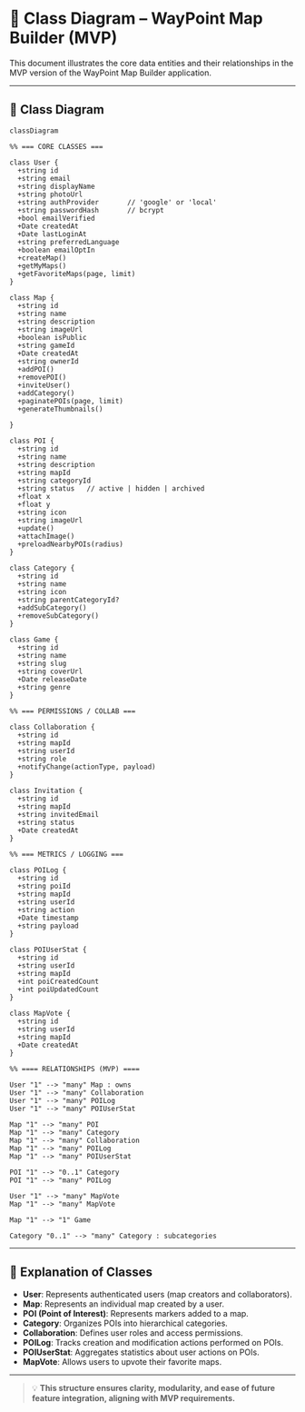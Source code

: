 # 🧩 Class Diagram – WayPoint Map Builder (MVP)

This document illustrates the core data entities and their relationships in the MVP version of the WayPoint Map Builder application.

---

## 🌳 Class Diagram

```mermaid
classDiagram

%% === CORE CLASSES ===

class User {
  +string id
  +string email
  +string displayName
  +string photoUrl
  +string authProvider       // 'google' or 'local'
  +string passwordHash       // bcrypt
  +bool emailVerified
  +Date createdAt
  +Date lastLoginAt
  +string preferredLanguage
  +boolean emailOptIn
  +createMap()
  +getMyMaps()
  +getFavoriteMaps(page, limit)
}

class Map {
  +string id
  +string name
  +string description
  +string imageUrl
  +boolean isPublic
  +string gameId
  +Date createdAt
  +string ownerId
  +addPOI()
  +removePOI()
  +inviteUser()
  +addCategory()
  +paginatePOIs(page, limit)
  +generateThumbnails()
  
}

class POI {
  +string id
  +string name
  +string description
  +string mapId
  +string categoryId
  +string status   // active | hidden | archived
  +float x
  +float y
  +string icon
  +string imageUrl
  +update()
  +attachImage()
  +preloadNearbyPOIs(radius)
}

class Category {
  +string id
  +string name
  +string icon
  +string parentCategoryId?
  +addSubCategory()
  +removeSubCategory()
}

class Game {
  +string id
  +string name
  +string slug
  +string coverUrl
  +Date releaseDate
  +string genre
}

%% === PERMISSIONS / COLLAB ===

class Collaboration {
  +string id
  +string mapId
  +string userId
  +string role
  +notifyChange(actionType, payload)
}

class Invitation {
  +string id
  +string mapId
  +string invitedEmail
  +string status
  +Date createdAt
}

%% === METRICS / LOGGING ===

class POILog {
  +string id
  +string poiId
  +string mapId
  +string userId
  +string action
  +Date timestamp
  +string payload
}

class POIUserStat {
  +string id
  +string userId
  +string mapId
  +int poiCreatedCount
  +int poiUpdatedCount
}

class MapVote {
  +string id
  +string userId
  +string mapId
  +Date createdAt
}

%% ==== RELATIONSHIPS (MVP) ====

User "1" --> "many" Map : owns
User "1" --> "many" Collaboration
User "1" --> "many" POILog
User "1" --> "many" POIUserStat

Map "1" --> "many" POI
Map "1" --> "many" Category
Map "1" --> "many" Collaboration
Map "1" --> "many" POILog
Map "1" --> "many" POIUserStat

POI "1" --> "0..1" Category
POI "1" --> "many" POILog

User "1" --> "many" MapVote
Map "1" --> "many" MapVote

Map "1" --> "1" Game

Category "0..1" --> "many" Category : subcategories
```

---

## 🔑 Explanation of Classes

- **User**: Represents authenticated users (map creators and collaborators).
- **Map**: Represents an individual map created by a user.
- **POI (Point of Interest)**: Represents markers added to a map.
- **Category**: Organizes POIs into hierarchical categories.
- **Collaboration**: Defines user roles and access permissions.
- **POILog**: Tracks creation and modification actions performed on POIs.
- **POIUserStat**: Aggregates statistics about user actions on POIs.
- **MapVote**: Allows users to upvote their favorite maps.

---

> 💡 **This structure ensures clarity, modularity, and ease of future feature integration, aligning with MVP requirements.**
